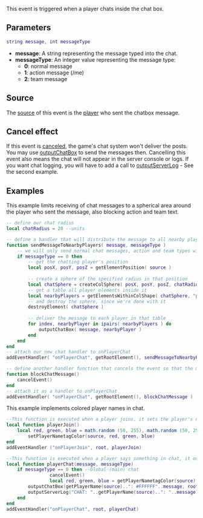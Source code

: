 This event is triggered when a player chats inside the chat box.

Parameters
----------

``` lua
string message, int messageType
```

-   **message**: A string representing the message typed into the chat.
-   **messageType**: An integer value representing the message type:
    -   **0**: normal message
    -   **1**: action message (/me)
    -   **2**: team message

Source
------

The [source](/docs/event_system#Event_source.md "wikilink") of this event is the [player](/player.md "wikilink") who sent the chatbox message.

Cancel effect
-------------

If this event is [canceled](/docs/Event_system#Canceling.md "wikilink"), the game's chat system won't deliver the posts. You may use [outputChatBox](/outputChatBox.md "wikilink") to send the messages then. Cancelling this event also means the chat will not appear in the server console or logs. If you want chat logging, you will have to add a call to [outputServerLog](/outputServerLog.md "wikilink") - See the second example.

Examples
--------

<section name="Example 1" class="server" show="true">
This example limits receiving of chat messages to a spherical area around the player who sent the message, also blocking action and team text.

``` lua
-- define our chat radius
local chatRadius = 20 --units

-- define a handler that will distribute the message to all nearby players
function sendMessageToNearbyPlayers( message, messageType )
    -- we will only send normal chat messages, action and team types will be ignored
    if messageType == 0 then
        -- get the chatting player's position
        local posX, posY, posZ = getElementPosition( source )
        
        -- create a sphere of the specified radius in that position
        local chatSphere = createColSphere( posX, posY, posZ, chatRadius )
        -- get a table all player elements inside it
        local nearbyPlayers = getElementsWithinColShape( chatSphere, "player" )
        -- and destroy the sphere, since we're done with it
        destroyElement( chatSphere )
        
        -- deliver the message to each player in that table
        for index, nearbyPlayer in ipairs( nearbyPlayers ) do
            outputChatBox( message, nearbyPlayer )
        end
    end
end
-- attach our new chat handler to onPlayerChat
addEventHandler( "onPlayerChat", getRootElement(), sendMessageToNearbyPlayers )

-- define another handler function that cancels the event so that the message won't be delivered through the 
function blockChatMessage()
    cancelEvent()
end
-- attach it as a handler to onPlayerChat
addEventHandler( "onPlayerChat", getRootElement(), blockChatMessage )
```

</section>
<section name="Example 2" class="server" show="true">
This example implements colored player names in chat.

``` lua
--This function is executed when a player joins, it sets the player's name-tag color to a random color.
local function playerJoin()
    local red, green, blue = math.random (50, 255), math.random (50, 255), math.random (50, 255)
        setPlayerNametagColor(source, red, green, blue)
end
addEventHandler ("onPlayerJoin", root, playerJoin)

--This function is executed when a player says something in chat, it outputs the player's message, with their nick colored to match their name tag color.
local function playerChat(message, messageType)
    if messageType == 0 then --Global (main) chat
                cancelEvent()
                local red, green, blue = getPlayerNametagColor(source)
        outputChatBox(getPlayerName(source)..": #FFFFFF"..message, root, red, green, blue, true )
        outputServerLog("CHAT: "..getPlayerName(source)..": "..message)--NOTE: Beacuse we cancelled the onPlayerChat event, we need to log chat manually.
    end
end
addEventHandler("onPlayerChat", root, playerChat)
```

</section>
